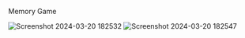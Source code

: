 Memory Game

 ![Screenshot 2024-03-20 182532](https://github.com/kushikumar9848/Memory-Game/assets/137138591/d9d17d44-4e90-4712-a7aa-3c945bbab005)
 ![Screenshot 2024-03-20 182547](https://github.com/kushikumar9848/Memory-Game/assets/137138591/15ad5fa7-8b39-4c47-b976-6b7fdf57777a)


